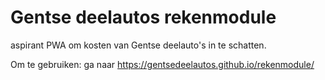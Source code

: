 # Gentse deelautos rekenmodule

aspirant PWA om kosten van Gentse deelauto's in te schatten.

Om te gebruiken: ga naar https://gentsedeelautos.github.io/rekenmodule/
